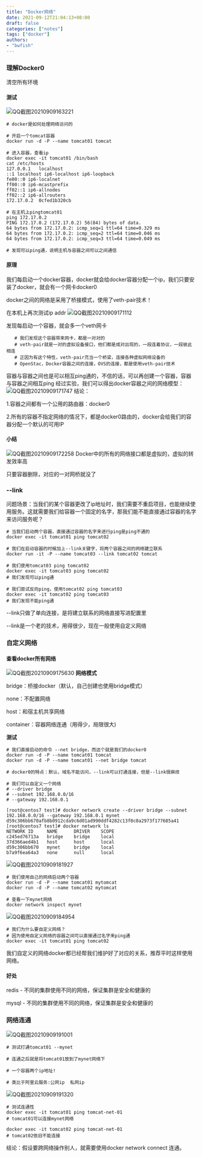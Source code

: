 ```yaml
---
title: "Docker网络"
date: 2021-09-12T21:04:13+08:00
draft: false
categories: ["notes"]
tags: ["docker"]
authors:
- "bwfish"
---
```


### 理解Docker0
清空所有环境

#### 测试

![QQ截图20210909163221](https://s2.loli.net/2021/12/12/2f9A4lngCFvhKYb.png)
```shell
# docker是如何处理网络访问的

# 开启一个tomcat容器
docker run -d -P --name tomcat01 tomcat

# 进入容器，查看ip
docker exec -it tomcat01 /bin/bash
cat /etc/hosts
127.0.0.1	localhost
::1	localhost ip6-localhost ip6-loopback
fe00::0	ip6-localnet
ff00::0	ip6-mcastprefix
ff02::1	ip6-allnodes
ff02::2	ip6-allrouters
172.17.0.2	0cfed1b320cb

# 在主机上pingtomcat01
ping 172.17.0.2
PING 172.17.0.2 (172.17.0.2) 56(84) bytes of data.
64 bytes from 172.17.0.2: icmp_seq=1 ttl=64 time=0.329 ms
64 bytes from 172.17.0.2: icmp_seq=2 ttl=64 time=0.046 ms
64 bytes from 172.17.0.2: icmp_seq=3 ttl=64 time=0.049 ms

# 发现可以ping通，说明主机与容器之间可以之间通信
```
#### 原理

我们每启动一个docker容器，docker就会给docker容器分配一个ip，我们只要安装了docker，就会有一个网卡docker0

docker之间的网络是采用了桥接模式，使用了veth-pair技术！

在本机上再次测试ip addr
![QQ截图20210909171112](https://s2.loli.net/2021/12/12/URd1gonKhQE2wCF.png)

发现每启动一个容器，就会多一个veth网卡

```shell
   # 我们发现这个容器带来网卡，都是一对对的
   # veth-pair就是一对的虚拟设备接口，他们都是成对出现的，一段连着协议，一段彼此相连
   # 正因为有这个特性，veth-pair充当一个桥梁，连接各种虚拟网络设备的
   # OpenStac，Docker容器之间的连接，OVS的连接，都是使用veth-pair技术
```
容器与容器之间也是可以相互ping通的，不信的话，可以再创建一个容器，容器与容器之间相互ping
经过实验，我们可以得出docker容器之间的网络模型：
![QQ截图20210909171747](https://s2.loli.net/2021/12/12/mbXJZjAT53uPc9d.png)
结论：

1.容器之间都有一个公用的路由器：docker0

2.所有的容器不指定网络的情况下，都是docker0路由的，docker会给我们的容器分配一个默认的可用IP

#### 小结

![QQ截图20210909172258](https://s2.loli.net/2021/12/12/ftCmVNh1kBDy8GP.png)
Docker中的所有的网络接口都是虚拟的，虚拟的转发效率高

只要容器删除，对应的一对网桥就没了

### --link
问题场景：当我们的某个容器更改了ip地址时，我们需要不重启项目，也能继续使用服务。这就需要我们给容器一个固定的名字，那我们能不能直接通过容器的名字来访问服务呢？
```shell
# 当我们启动两个容器，直接通过容器的名字来进行ping是ping不通的
docker exec -it tomcat01 ping tomcat02

# 我们在启动容器的时候加上--link关键字，将两个容器之间的网络建立联系
docker run -it -P --name tomcat03 --link tomcat02 tomcat

# 我们使用tomcat03 ping tomcat02
docker exec -it tomcat03 ping tomcat02
# 我们发现可以ping通

# 我们尝试反向ping，使用tomcat02 ping tomcat03
docker exec -it tomcat02 ping tomcat03
# 我们发现不能ping通
```
--link只做了单向连接，是将建立联系的网络直接写进配置里

--link是一个老的技术，用得很少，现在一般使用自定义网络

### 自定义网络
#### 查看docker所有网络

![QQ截图20210909175630](https://s2.loli.net/2021/12/12/uVC9ErPvpHYzA2W.png)
**网络模式**

bridge：桥接docker（默认，自己创建也使用bridge模式）

none：不配置网络

host：和宿主机共享网络

container：容器网络连通（用得少，局限很大)

**测试**

```shell
# 我们直接启动的命令 --net bridge，而这个就是我们的docker0
docker run -d -P --name tomcat01 tomcat
docker run -d -P --name tomcat01 --net bridge tomcat

# docker0的特点：默认，域名不能访问，--link可以打通连接，但是--link很麻烦

# 我们可以自定义一个网络
# --driver bridge
# --subnet 192.168.0.0/16
# --gateway 192.168.0.1

[root@centos7 test]# docker network create --driver bridge --subnet 192.168.0.0/16 --gateway 192.168.0.1 mynet
d59c306bb670afb8b0912cda9c6d01ad990ddf4282c13f0c0a2973f177685a41
[root@centos7 test]# docker network ls
NETWORK ID     NAME      DRIVER    SCOPE
c245ed76713a   bridge    bridge    local
37d366aed4b1   host      host      local
d59c306bb670   mynet     bridge    local
b7a9f6ea64a3   none      null      local
```
![QQ截图20210909181927](https://s2.loli.net/2021/12/12/8vg1nzXCqE62ryT.png)
```shell
# 我们使用自己的网络启动两个容器
docker run -d -P --name tomcat01 mytomcat
docker run -d -P --name tomcat02 mytomcat

# 查看一下mynet网络
docker network inspect mynet
```
![QQ截图20210909184954](https://s2.loli.net/2021/12/12/f2wkqMxAlLacz7B.png)
```shell
# 我们为什么要自定义网络？
# 因为使用自定义网络的容器之间可以直接通过名字来ping通
docker exec -it tomcat01 ping tomcat02
```
我们自定义的网络docker都已经帮我们维护好了对应的关系，推荐平时这样使用网络。

#### 好处

redis - 不同的集群使用不同的网络，保证集群是安全和健康的

mysql - 不同的集群使用不同的网络，保证集群是安全和健康的

### 网络连通
![QQ截图20210909191001](https://s2.loli.net/2021/12/12/ucf75ZJUMWwIT9q.png)
```shell
# 测试打通tomcat01 --mynet

# 连通之后就是将tomcat01放到了mynet网络下

# 一个容器两个ip地址!

# 类比于阿里云服务:公网ip  私网ip
```
![QQ截图20210909191320](https://s2.loli.net/2021/12/12/DJ5Ebsvm1rB2FeV.png)
```shell
# 测试连通性
docker exec -it tomcat01 ping tomcat-net-01
# tomcat01可以连接mynet网络

docker exec -it tomcat02 ping tomcat-net-01
# tomcat02依旧不能连接
```
结论：假设要跨网络操作别人，就需要使用docker network connect 连通。
